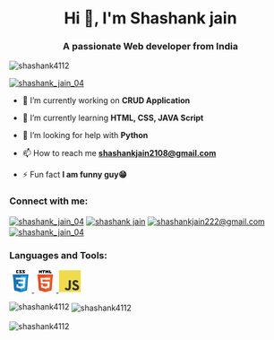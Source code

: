 <h1 align="center">Hi 👋, I'm Shashank jain</h1>
<h3 align="center">A passionate Web developer from India</h3>

<p align="left"> <img src="https://komarev.com/ghpvc/?username=shashank4112&label=Profile%20views&color=0e75b6&style=flat" alt="shashank4112" /> </p>

<p align="left"> <a href="https://twitter.com/shashank_jain_04" target="blank"><img src="https://img.shields.io/twitter/follow/shashank_jain_04?logo=twitter&style=for-the-badge" alt="shashank_jain_04" /></a> </p>

- 🔭 I’m currently working on **CRUD Application**

- 🌱 I’m currently learning **HTML, CSS, JAVA Script**

- 🤝 I’m looking for help with **Python**

- 📫 How to reach me **shashankjain2108@gmail.com**

- ⚡ Fun fact **I am funny guy😁**

<h3 align="left">Connect with me:</h3>
<p align="left">
<a href="https://twitter.com/shashank_jain_04" target="blank"><img align="center" src="https://raw.githubusercontent.com/rahuldkjain/github-profile-readme-generator/master/src/images/icons/Social/twitter.svg" alt="shashank_jain_04" height="30" width="40" /></a>
<a href="https://linkedin.com/in/shashank jain" target="blank"><img align="center" src="https://raw.githubusercontent.com/rahuldkjain/github-profile-readme-generator/master/src/images/icons/Social/linked-in-alt.svg" alt="shashank jain" height="30" width="40" /></a>
<a href="https://fb.com/shashankjain222@gmail.com" target="blank"><img align="center" src="https://raw.githubusercontent.com/rahuldkjain/github-profile-readme-generator/master/src/images/icons/Social/facebook.svg" alt="shashankjain222@gmail.com" height="30" width="40" /></a>
<a href="https://instagram.com/shashank_jain_04" target="blank"><img align="center" src="https://raw.githubusercontent.com/rahuldkjain/github-profile-readme-generator/master/src/images/icons/Social/instagram.svg" alt="shashank_jain_04" height="30" width="40" /></a>
</p>

<h3 align="left">Languages and Tools:</h3>
<p align="left"> <a href="https://www.w3schools.com/css/" target="_blank" rel="noreferrer"> <img src="https://raw.githubusercontent.com/devicons/devicon/master/icons/css3/css3-original-wordmark.svg" alt="css3" width="40" height="40"/> </a> <a href="https://www.w3.org/html/" target="_blank" rel="noreferrer"> <img src="https://raw.githubusercontent.com/devicons/devicon/master/icons/html5/html5-original-wordmark.svg" alt="html5" width="40" height="40"/> </a> <a href="https://developer.mozilla.org/en-US/docs/Web/JavaScript" target="_blank" rel="noreferrer"> <img src="https://raw.githubusercontent.com/devicons/devicon/master/icons/javascript/javascript-original.svg" alt="javascript" width="40" height="40"/> </a> </p>

<p><img align="left" src="https://github-readme-stats.vercel.app/api/top-langs?username=shashank4112&show_icons=true&locale=en&layout=compact" alt="shashank4112" /></p>

<p>&nbsp;<img align="center" src="https://github-readme-stats.vercel.app/api?username=shashank4112&show_icons=true&locale=en" alt="shashank4112" /></p>

<p><img align="center" src="https://github-readme-streak-stats.herokuapp.com/?user=shashank4112&" alt="shashank4112" /></p>

